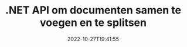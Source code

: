 ---
############################# Static ############################
layout: "product"
date: 2022-10-27T19:41:55
draft: false

product: "Merger"
product_tag: "merger"
platform: ".NET"
platform_tag: "net"

############################# Head ############################
head_title: "C# .NET API voor het samenvoegen van documenten | Combineren en splitsen van PDF Word Excel EPUB"
head_description: "C# .NET API voor het samenvoegen van documenten om documentpagina's te combineren, splitsen, verwisselen of verwijderen uit PDF, Microsoft Word, Excel, presentaties, Visio en afbeeldingsformaten."

############################# Header ############################
title: ".NET API om documenten samen te voegen en te splitsen"
description: "API om documenten, dia's en diagrammen in .NET-toepassingen te combineren, splitsen, verwisselen, inkorten of verwijderen."
button:
    enable: true

############################# SubMenu ############################
submenu:
    enable: true
    
    left:
        img_alt: "GroupDocs.Merger for .NET"
        image: "https://www.groupdocs.cloud/templates/groupdocs/images/product-logos/groupdocs-merger-net.png"
        product: "GroupDocs.Merger"
        platform: ".NET"

    middle:
        button:
            # button loop
            - link: "#overview"
              text: "Overzicht"

            # button loop
            - link: "#features"
              text: "Functies"

            # button loop
            - link: "#support"
              text: "Steun"

            # button loop
            - link: "https://products.groupdocs.app/merger"
              text: "Live demonstratie"

            # button loop
            - link: "https://purchase.groupdocs.com/pricing/merger/net"
              text: "Prijzen"

    right:
        link_download: "https://downloads.groupdocs.com/merger"
        link_learn: "https://docs.groupdocs.com/merger/net/"
        link_buy: "https://purchase.groupdocs.com"

############################# Overview ############################
overview:
    enable: true
    content: |
      GroupDocs.Merger voor .NET, helpt u bij het snel ontwikkelen van bedrijfsapplicaties van topklasse in C#, ASP.NET en andere .NET-technologieën. Met slechts een paar regels code kunnen uw .NET-applicaties een enkele pagina of een verzameling documentpagina's, dia's, afbeeldingen of diagrammen combineren, splitsen, herschikken, verwisselen, bijsnijden en verwijderen. Voer deze bewerkingen uit op beveiligde bestanden door wachtwoordbeveiliging voor bekende en onbekende bestandsindelingen in te stellen of te verwijderen.  

      Door GroupDocs.Merger voor .NET te gebruiken, kunt u mergen uitvoeren; splitsen en andere gerelateerde bewerkingen op afzonderlijke documenten en een batch documenten. Programmatisch bestanden van alle populaire formaten samenvoegen, zoals Microsoft Word, Excel, PowerPoint, Visio, OpenDocument, PDF, XPS, TXT, CSV, eBook en afbeeldingsbestandsformaten.
    tabs:
      enable: true
      
      ## TAB ONE ##
      tab_one:
        description: |
          Hieronder volgt een overzicht van GroupDocs.Merger voor .NET:
      
        left:
          enable: true
          icon: "fab fa-html5"
          title: "Documentbewerkingen"
          content: |
            * Paginavolgorde wijzigen
            * Pagina's verwijderen of verwijderen
            * Document splitsen of breken
            * Twee pagina's omwisselen of in willekeurige volgorde afspelen
            * Enkele of meerdere pagina's bijsnijden
            * Meerdere documenten samenvoegen
        
        right:
          enable: true
          icon: "fab fa-html5"
          title: "Beveiligingsoperaties"
          content: |
            * Documentbeveiliging instellen
            * Controleer de documentbeveiligingsstatus
            * Documentwachtwoord instellen
            * Documentwachtwoord bijwerken
            * Documentwachtwoord verwijderen
      
      ## TAB TWO ##
      tab_two:
        description: |
          GroupDocs.Merger voor .NET ondersteunt het samenvoegen van de volgende [documentbestandsindelingen](https://docs.groupdocs.com/merger/net/supported-document-formats/):

        left:
          enable: true
          table:
            # table loop
            - title: "Microsoft Office"
              content: |
                * **Woord:** DOC, DOCX, DOCM, DOT, DOTX, DOTM, RTF, TXT
                * **Excel:** XLS, XLSX, XLSM, XLSB, XLTM, XLT, XLTM, XLTX, XLAM, SXC, SpreadsheetML
                * **PowerPoint:** PPT, PPTX, PPS, PPSX, PPSM, POT, POTM, POTX, PPTM
                * **OneNote:** ONE

        right:
          enable: true
          table:
            # table loop
            - title: "OpenDocument en andere indelingen"
              content: |
                * **OpenDocument-indelingen**: ODT, OTT, ODP, OTP, ODS
                * **Vaste lay-out**: PDF, XPS
                * **Afbeeldingen**: BMP, PNG, TIFF
                * **Web**: HTML, MHT, MHTML
                * **Tekst**: TXT, CSV, TSV
                * **LaTex**: TEX
                * **E-boek**: EPUB

      ## TAB THREE ##
      tab_three:
        description: |
          GroupDocs.Merger voor .NET ondersteunt de volgende besturingssystemen, frameworks en pakketbeheerders:
        
        left:
          enable: true
          table:
            # table loop
            - icon: "fab fa-windows"
              title: "Besturingssystemen"
              content: |
                * Windows-bureaublad
                * Windows-server
                * Windows Azure
                * Linux

            # table loop
            - icon: "fas fa-code"
              title: "Ondersteunde kaders"
              content: |
                * .NET Framework 2.0 of hoger
                * Mono Framework 1.2 of hoger
                * .NET-standaard 2.0
                * .NET Core 2.0

        right:
          enable: true
          table:
            # table loop
            - icon: "fas fa-box"
              title: "Pakket manager"
              content: |
                * NuGet

            # table loop
            - icon: "fas fa-tools"
              title: "Ontwikkelomgevingen"
              content: |
                *Microsoft Visual Studio
                * Xamarin.Android
                * Xamarin.IOS
                * Xamarin.Mac
                * MonoDevelop

############################# Features ############################
features:
    enable: true
    title: "GroupDocs.Merger voor .NET-functies"

    feature:
      # feature loop
      - icon: "fas fa-copy"
        content: "Combineer en voeg meerdere pagina's, dia's en diagrammen samen in één document"
       
      # feature loop
      - icon: "fas fa-eye"
        content: "Grote documenten splitsen en opsplitsen in meerdere kleinere bestanden"

      # feature loop
      - icon: "fas fa-bolt"
        content: "Pagina's, dia's of diagrammen herschikken, in willekeurige volgorde plaatsen en opnieuw ordenen"
      
      # feature loop
      - icon: "fas fa-file-powerpoint"
        content: "Verwissel en wissel twee pagina's, dia's of diagrammen met elkaar uit binnen een document"

      # feature loop
      - icon: "fas fa-code"
        content: "Document bijsnijden door specifieke pagina's, dia's of diagrammen te verwijderen"

      # feature loop
      - icon: "fas fa-cloud"
        content: "Verwijder enkele of verzameling pagina's, dia's of diagrammen"

      # feature loop
      - icon: "fas fa-remove-format"
        content: "Een groot aantal documenten in batches samenvoegen"

      # feature loop
      - icon: "fas fa-comment-slash"
        content: "Programmatisch controleren of een document is beveiligd met een wachtwoord"

      # feature loop
      - icon: "fas fa-location-arrow"
        content: "Wachtwoord van bekende en onbekende documentformaten instellen, resetten en verwijderen"

      # feature loop
      - icon: "fas fa-border-all"
        content: "Lijst met ondersteunde bestandsindelingen ophalen – Split and Join Text (ERR) Logbestandsindeling"

      # feature loop
      - icon: "fas fa-wrench"
        content: "Draai pagina's en verander de pagina-oriëntatie van bekende en onbekende formaten"

      # feature loop
      - icon: "fas fa-columns"
        content: "Combineer meerdere bestanden van verschillende formaten naar DOC, DOCX & XPS"

      # feature loop
      - icon: "fas fa-file-word"
        content: "Grote tekstbestanden splitsen op regelnummers"

      # feature loop
      - icon: "fas fa-envelope"
        content: "Verkrijg afbeeldingsrepresentaties van documentpagina's en diagramfamilie-indelingen"

      # feature loop
      - icon: "fas fa-print"
        content: "Voeg afbeeldingen samen met achtergrondkleur voor lege zwarte afbeeldingsruimte"

      # feature loop
      - icon: "fas fa-file-archive"
        content: "Voeg verschillende soorten documenten (DOC, XLS, PPT enz.) samen in één enkel PDF-bestand"

      # feature loop
      - icon: "fas fa-lock"
        content: "Importeer eenvoudig OLE-objecten in Microsoft Word-, Excel-, presentatie- en OpenDocument-bestandstypen"

      # feature loop
      - icon: "fas fa-file-code"
        content: "Voeg andere documenten toe aan de diagrampagina via OLE-objecten"

    more_feature:
      # more_feature_loop
      - title: "Gewenste pagina's uit documenten verwijderen"
        content: |
          GroupDocs.Merger voor .NET API helpt u ongewenste pagina's uit uw document te verwijderen.
      
      # more_feature_loop
      - title: "Transformatie toepassen op weergegeven uitvoer"
        content: "Met GroupDocs.Merger voor .NET API kunt u verschillende transformaties op het weergegeven uitvoerdocument uitvoeren. Deze transformatie-opties geven u controle over de manier waarop u de gerenderde uitvoer voor weergave presenteert. De beschikbare transformaties zijn de optie voor paginarotatie, de optie voor het opnieuw ordenen van pagina's en het toepassen van een tekstwatermerk."

      # more_feature_loop
      - title: "Controleer wachtwoord van onbekend documentformaat"
        content: "Met GroupDocs.Merger voor .NET API kunt u het wachtwoord controleren van een document waarvan het formaat niet bekend is."

############################# Support ############################
support:
    enable: true

############################# Solutions ############################
solutions:
    enable: true
    title: "GroupDocs.Merger biedt API's voor het samenvoegen van documenten voor andere populaire ontwikkelomgevingen"

    solution:
        # solution loop
        - img_alt: "GroupDocs.Merger voor Java"
          image: "https://www.groupdocs.cloud/templates/groupdocs/images/product-logos/groupdocs-merger-java.png"
          product: "GroupDocs.Merger"
          platform: "Java"
          link: "/merger/java/"

############################# Back to top ###############################
back_to_top:
  enable: true
---